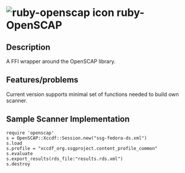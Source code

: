 ![ruby-openscap icon](http://isimluk.fedorapeople.org/ruby-OpenSCAP-small.png) ruby-OpenSCAP
=============

Description
-------------
A FFI wrapper around the OpenSCAP library.

Features/problems
-------------
Current version supports minimal set of functions needed to build own scanner.

Sample Scanner Implementation
-------------

    require 'openscap'
    s = OpenSCAP::Xccdf::Session.new("ssg-fedora-ds.xml")
    s.load
    s.profile = "xccdf_org.ssgproject.content_profile_common"
    s.evaluate
    s.export_results(rds_file:"results.rds.xml")
    s.destroy

